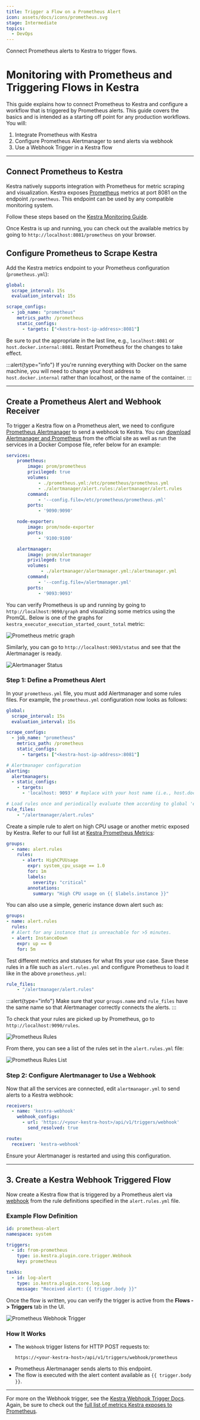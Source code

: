 ```yaml
---
title: Trigger a Flow on a Prometheus Alert
icon: assets/docs/icons/prometheus.svg
stage: Intermediate
topics:
  - DevOps
---
```


Connect Prometheus alerts to Kestra to trigger flows.

# Monitoring with Prometheus and Triggering Flows in Kestra

This guide explains how to connect Prometheus to Kestra and configure a workflow that is triggered by Prometheus alerts. This guide covers the basics and is intended as a starting off point for any production workflows. You will:

1. Integrate Prometheus with Kestra
2. Configure Prometheus Alertmanager to send alerts via webhook
3. Use a Webhook Trigger in a Kestra flow

---

## Connect Prometheus to Kestra

Kestra natively supports integration with Prometheus for metric scraping and visualization. Kestra exposes [Prometheus](https://prometheus.io/) metrics at port 8081 on the endpoint `/prometheus`. This endpoint can be used by any compatible monitoring system.

Follow these steps based on the [Kestra Monitoring Guide](./monitoring.md).

Once Kestra is up and running, you can check out the available metrics by going to `http://localhost:8081/prometheus` on your browser.

## Configure Prometheus to Scrape Kestra

Add the Kestra metrics endpoint to your Prometheus configuration (`prometheus.yml`):

```yaml
global:
  scrape_interval: 15s
  evaluation_interval: 15s

scrape_configs:
  - job_name: "prometheus"
    metrics_path: /prometheus
    static_configs:
      - targets: ["<kestra-host-ip-address>:8081"]
```

Be sure to put the appropriate <kestra-host-ip-address> in the last line, e.g., `localhost:8081` or `host.docker.internal:8081`. Restart Prometheus for the changes to take effect.

:::alert{type="info"}
If you're running everything with Docker on the same machine, you will need to change your host address to `host.docker.internal` rather than localhost, or the name of the container.
:::

---

## Create a Prometheus Alert and Webhook Receiver

To trigger a Kestra flow on a Prometheus alert, we need to configure [Prometheus Alertmanager](https://github.com/prometheus/alertmanager) to send a webhook to Kestra. You can [download Alertmanager and Prometheus](https://prometheus.io/download/) from the official site as well as run the services in a Docker Compose file, refer below for an example:

```yaml
services:
    prometheus:
        image: prom/prometheus
        privileged: true
        volumes:
            - ./prometheus.yml:/etc/prometheus/prometheus.yml
            - ./alertmanager/alert.rules:/alertmanager/alert.rules
        command:
            - '--config.file=/etc/prometheus/prometheus.yml'
        ports:
            - '9090:9090'

    node-exporter:
        image: prom/node-exporter
        ports:
            - '9100:9100'

    alertmanager:
        image: prom/alertmanager
        privileged: true
        volumes:
             - ./alertmanager/alertmanager.yml:/alertmanager.yml
        command:
            - '--config.file=/alertmanager.yml'
        ports:
            - '9093:9093'
```

You can verify Prometheus is up and running by going to `http://localhost:9090/graph` and visualizing some metrics using the PromQL. Below is one of the graphs for `kestra_executor_execution_started_count_total` metric:

![Prometheus metric graph](assets/docs/how-to-guides/setup-monitoring/promql_graph.png)

Similarly, you can go to `http://localhost:9093/status` and see that the Alertmanager is ready.

![Alertmanager Status](assets/docs/how-to-guides/alertmanager-status.png)

### Step 1: Define a Prometheus Alert

In your `prometheus.yml` file, you must add Alertmanager and some rules files. For example, the `prometheus.yml` configuration now looks as follows:

```yaml
global:
  scrape_interval: 15s
  evaluation_interval: 15s

scrape_configs:
  - job_name: "prometheus"
    metrics_path: /prometheus
    static_configs:
      - targets: ["<kestra-host-ip-address>:8081"]

# Alertmanager configuration
alerting:
  alertmanagers:
  - static_configs:
    - targets:
      - 'localhost: 9093' # Replace with your host name (i.e., host.docker.internal)

# Load rules once and periodically evaluate them according to global 'evaluation_interval'.
rule_files:
    - "/alertmanager/alert.rules"
```

Create a simple rule to alert on high CPU usage or another metric exposed by Kestra. Refer to our full list at [Kestra Prometheus Metrics](../09.administrator-guide/prometheus-metrics.md):

```yaml
groups:
  - name: alert.rules
    rules:
      - alert: HighCPUUsage
        expr: system_cpu_usage == 1.0
        for: 1m
        labels:
          severity: "critical"
        annotations:
          summary: "High CPU usage on {{ $labels.instance }}"
```

You can also use a simple, generic instance down alert such as:

```yaml
groups:
- name: alert.rules
  rules:
  # Alert for any instance that is unreachable for >5 minutes.
  - alert: InstanceDown
    expr: up == 0
    for: 5m
```

Test different metrics and statuses for what fits your use case. Save these rules in a file such as `alert.rules.yml` and configure Prometheus to load it like in the above `prometheus.yml`:

```yaml
rule_files:
    - "/alertmanager/alert.rules"
```

:::alert{type="info"}
Make sure that your `groups.name` and `rule_files` have the same name so that Alertmanager correctly connects the alerts.
:::

To check that your rules are picked up by Prometheus, go to `http://localhost:9090/rules`.

![Prometheus Rules](assets/docs/how-to-guides/alert-rules.png)

From there, you can see a list of the rules set in the `alert.rules.yml` file:

![Prometheus Rules List](assets/docs/how-to-guides/alert-rules-list.png)

### Step 2: Configure Alertmanager to Use a Webhook

Now that all the services are connected, edit `alertmanager.yml` to send alerts to a Kestra webhook:

```yaml
receivers:
  - name: 'kestra-webhook'
    webhook_configs:
      - url: 'https://<your-kestra-host>/api/v1/triggers/webhook'
        send_resolved: true

route:
  receiver: 'kestra-webhook'
```

Ensure your Alertmanager is restarted and using this configuration.

---

## 3. Create a Kestra Webhook Triggered Flow

Now create a Kestra flow that is triggered by a Prometheus alert via [webhook](../04.workflow-components/07.triggers/03.webhook-trigger.md) from the rule definitions specified in the `alert.rules.yml` file.

### Example Flow Definition

```yaml
id: prometheus-alert
namespace: system

triggers:
  - id: from-prometheus
    type: io.kestra.plugin.core.trigger.Webhook
    key: prometheus

tasks:
  - id: log-alert
    type: io.kestra.plugin.core.log.Log
    message: "Received alert: {{ trigger.body }}"
```

Once the flow is written, you can verify the trigger is active from the **Flows -> Triggers** tab in the UI.

![Prometheus Webhook Trigger](assets/docs/how-to-guides/prometheus-webhook-trigger.png)

### How It Works

* The `Webhook` trigger listens for HTTP POST requests to:

  ```
  https://<your-kestra-host>/api/v1/triggers/webhook/prometheus
  ```
- Prometheus Alertmanager sends alerts to this endpoint.
- The flow is executed with the alert content available as `{{ trigger.body }}`.

---

For more on the Webhook trigger, see the [Kestra Webhook Trigger Docs](https://kestra.io/docs/workflow-components/triggers/webhook-trigger). Again, be sure to check out the [full list of metrics Kestra exposes to Prometheus](../09.administrator-guide/prometheus-metrics.md).
